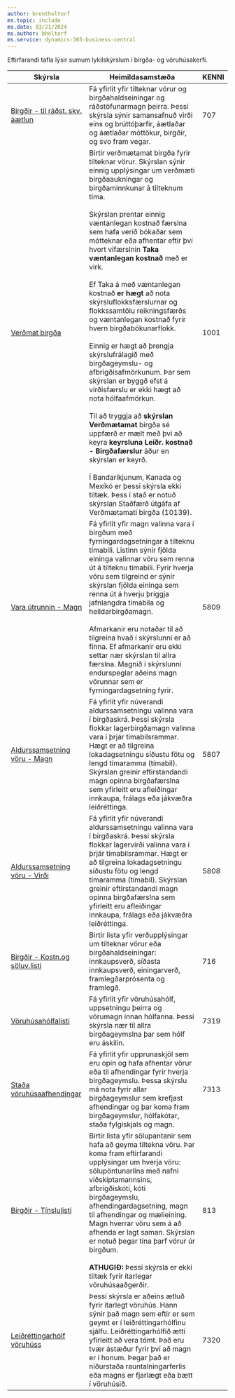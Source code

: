 ```yaml
---
author: brentholtorf
ms.topic: include
ms.date: 03/21/2024
ms.author: bholtorf
ms.service: dynamics-365-business-central
---
```


Eftirfarandi tafla lýsir sumum lykilskýrslum í birgða- og vöruhúsakerfi.

| Skýrsla | Heimildasamstæða | KENNI | 
|---------|---------|---------|
|[Birgðir - til ráðst. skv. áætlun](https://businesscentral.dynamics.com?report=707)|Fá yfirlit yfir tilteknar vörur og birgðahaldseiningar og ráðstöfunarmagn þeirra. Þessi skýrsla sýnir samansafnuð virði eins og brúttóþarfir, áætlaðar og áætlaðar móttökur, birgðir, og svo fram vegar. |707|
|[Verðmat birgða](https://businesscentral.dynamics.com?report=1001)|Birtir verðmætamat birgða fyrir tilteknar vörur. Skýrslan sýnir einnig upplýsingar um verðmæti birgðaaukningar og birgðaminnkunar á tilteknum tíma.<br><br>Skýrslan prentar einnig væntanlegan kostnað færslna sem hafa verið bókaðar sem mótteknar eða afhentar eftir því hvort vífærslnin **Taka væntanlegan kostnað** með er virk.<br><br>Ef Taka á með væntanlegan kostnað **er hægt** að nota skýrsluflokksfærslurnar og flokkssamtölu reikningsfærðs og væntanlegan kostnað fyrir hvern birgðabókunarflokk.<br><br>Einnig er hægt að þrengja skýrslufrálagið með birgðageymslu- og afbrigðisafmörkunum. Þar sem skýrslan er byggð efst á virðisfærslu er ekki hægt að nota hólfaafmörkun.<br><br>Til að tryggja að **skýrslan Verðmætamat** birgða sé uppfærð er mælt með því að keyra **keyrsluna Leiðr. kostnað - Birgðafærslur** áður en skýrslan er keyrð.<br><br>Í Bandaríkjunum, Kanada og Mexíkó er þessi skýrsla ekki tiltæk. Þess í stað er notuð skýrslan Staðfærð útgáfa af Verðmætamati birgða (10139).|1001|
|[Vara útrunnin - Magn](https://businesscentral.dynamics.com?report=5809)|Fá yfirlit yfir magn valinna vara í birgðum með fyrningardagsetningar á tilteknu tímabili. Listinn sýnir fjölda eininga valinnar vöru sem renna út á tilteknu tímabili. Fyrir hverja vöru sem tilgreind er sýnir skýrslan fjölda eininga sem renna út á hverju þriggja jafnlangdra tímabila og heildarbirgðamagn.<br><br>Afmarkanir eru notaðar til að tilgreina hvað í skýrslunni er að finna. Ef afmarkanir eru ekki settar nær skýrslan til allra færslna. Magnið í skýrslunni endurspeglar aðeins magn vörunnar sem er fyrningardagsetning fyrir.|5809|
|[Aldurssamsetning vöru - Magn](https://businesscentral.dynamics.com?report=5807)|Fá yfirlit yfir núverandi aldurssamsetningu valinna vara í birgðaskrá. Þessi skýrsla flokkar lagerbirgðamagn valinna vara í þrjár tímabilsrammar. Hægt er að tilgreina lokadagsetningu síðustu fötu og lengd tímaramma (tímabil). Skýrslan greinir eftirstandandi magn opinna birgðafærslna sem yfirleitt eru afleiðingar innkaupa, frálags eða jákvæðra leiðréttinga.|5807|
|[Aldurssamsetning vöru - Virði](https://businesscentral.dynamics.com?report=5808)|Fá yfirlit yfir núverandi aldurssamsetningu valinna vara í birgðaskrá. Þessi skýrsla flokkar lagervirði valinna vara í þrjár tímabilsrammar. Hægt er að tilgreina lokadagsetningu síðustu fötu og lengd tímaramma (tímabil). Skýrslan greinir eftirstandandi magn opinna birgðafærslna sem yfirleitt eru afleiðingar innkaupa, frálags eða jákvæðra leiðréttinga.|5808|
|[Birgðir - Kostn.og söluv.listi](https://businesscentral.dynamics.com?report=716)|Birtir lista yfir verðupplýsingar um tilteknar vörur eða birgðahaldseiningar: innkaupsverð, síðasta innkaupsverð, einingarverð, framlegðarprósenta og framlegð. |716|
|[Vöruhúsahólfalisti](https://businesscentral.dynamics.com?report=7319)|Fá yfirlit yfir vöruhúsahólf, uppsetningu þeirra og vörumagn innan hólfanna. Þessi skýrsla nær til allra birgðageymslna þar sem hólf eru áskilin. |7319|
|[Staða vöruhúsaafhendingar](https://businesscentral.dynamics.com?report=7313)|Fá yfirlit yfir upprunaskjöl sem eru opin og hafa afhentar vörur eða til afhendingar fyrir hverja birgðageymslu. Þessa skýrslu má nota fyrir allar birgðageymslur sem krefjast afhendingar og þar koma fram birgðageymslur, hólfakótar, staða fylgiskjals og magn.|7313|
|[Birgðir - Tínslulisti](https://businesscentral.dynamics.com?report=813)|Birtir lista yfir sölupantanir sem hafa að geyma tiltekna vöru. Þar koma fram eftirfarandi upplýsingar um hverja vöru: sölupöntunarlína með nafni viðskiptamannsins, afbrigðiskóti, kóti birgðageymslu, afhendingardagsetning, magn til afhendingar og mælieining. Magn hverrar vöru sem á að afhenda er lagt saman. Skýrslan er notuð þegar tína þarf vörur úr birgðum.<br><br>**ATHUGIÐ:** Þessi skýrsla er ekki tiltæk fyrir ítarlegar vöruhúsaaðgerðir.|813|
|[Leiðréttingarhólf vöruhúss](https://businesscentral.dynamics.com?report=7320)|Þessi skýrsla er aðeins ætluð fyrir ítarlegt vöruhús. Hann sýnir það magn sem eftir er sem geymt er í leiðréttingarhólfinu sjálfu. Leiðréttingarhólfið ætti yfirleitt að vera tómt. Það eru tvær ástæður fyrir því að magn er í honum. Þegar það er niðurstaða rauntalningarferlis eða magns er fjarlægt eða bætt í vöruhúsið.|7320|
